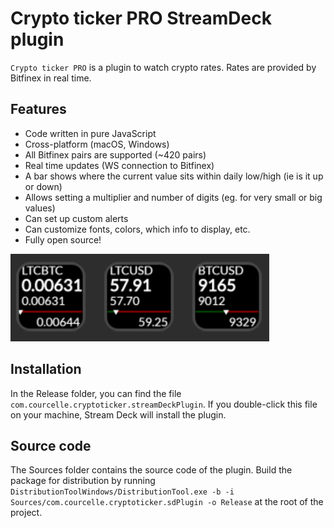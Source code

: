 
# Crypto ticker PRO StreamDeck plugin
`Crypto ticker PRO` is a plugin to watch crypto rates. Rates are provided by Bitfinex in real time.

## Features
- Code written in pure JavaScript
- Cross-platform (macOS, Windows)
- All Bitfinex pairs are supported (~420 pairs)
- Real time updates (WS connection to Bitfinex)
- A bar shows where the current value sits within daily low/high (ie is it up or down)
- Allows setting a multiplier and number of digits (eg. for very small or big values)
- Can set up custom alerts
- Can customize fonts, colors, which info to display, etc.
- Fully open source!

![](screenshot.png)

## Installation
In the Release folder, you can find the file `com.courcelle.cryptoticker.streamDeckPlugin`. If you double-click this file on your machine, Stream Deck will install the plugin.

## Source code
The Sources folder contains the source code of the plugin.
Build the package for distribution by running `DistributionToolWindows/DistributionTool.exe -b -i Sources/com.courcelle.cryptoticker.sdPlugin -o Release` at the root of the project.
